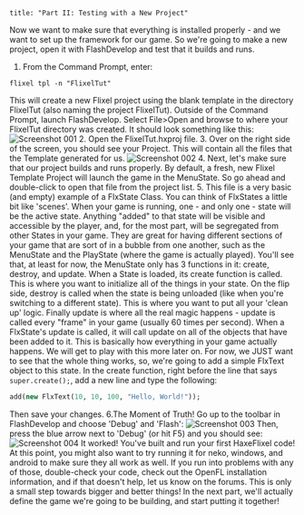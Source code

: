 ```
title: "Part II: Testing with a New Project"
```

Now we want to make sure that everything is installed properly - and we want to set up the framework for our game. So we're going to make a new project, open it with FlashDevelop and test that it builds and runs.

1. From the Command Prompt, enter:
```
flixel tpl -n "FlixelTut"
```
This will create a new Flixel project using the blank template in the directory FlixelTut (also naming the project FlixelTut).
Outside of the Command Prompt, launch FlashDevelop. Select File>Open and browse to where your FlixelTut directory was created. It should look something like this:
![Screenshot 001](../../../images/tutorial/0001.png)
2. Open the FlixelTut.hxproj file.
3. Over on the right side of the screen, you should see your Project. This will contain all the files that the Template generated for us.
![Screenshot 002](../../../images/tutorial/0002.png)
4. Next, let's make sure that our project builds and runs properly. By default, a fresh, new Flixel Template Project will launch the game in the MenuState. So go ahead and double-click to open that file from the project list.
5. This file is a very basic (and empty) example of a FlxState Class. You can think of FlxStates a little bit like 'scenes'. When your game is running, one - and only one - state will be the active state. Anything "added" to that state will be visible and accessible by the player, and, for the most part, will be segregated from other States in your game.
They are great for having different sections of your game that are sort of in a bubble from one another, such as the MenuState and the PlayState (where the game is actually played).
You'll see that, at least for now, the MenuState only has 3 functions in it: create, destroy, and update.
When a State is loaded, its create function is called. This is where you want to initialize all of the things in your state. On the flip side, destroy is called when the state is being unloaded (like when you're switching to a different state). This is where you want to put all your 'clean up' logic.
Finally update is where all the real magic happens - update is called every "frame" in your game (usually 60 times per second). When a FlxState's update is called, it will call update on all of the objects that have been added to it. This is basically how everything in your game actually happens. We will get to play with this more later on.
For now, we JUST want to see that the whole thing works, so, we're going to add a simple FlxText object to this state.
In the create function, right before the line that says `super.create();`, add a new line and type the following:
```haxe
add(new FlxText(10, 10, 100, "Hello, World!"));
```
Then save your changes.
6.The Moment of Truth! Go up to the toolbar in FlashDevelop and choose 'Debug' and 'Flash':
![Screenshot 003](../../../images/tutorial/0002b.png)
Then, press the blue arrow next to 'Debug' (or hit F5) and you should see:
![Screenshot 004](../../../images/tutorial/0003.png)
It worked! You've built and run your first HaxeFlixel code!
At this point, you might also want to try running it for neko, windows, and android to make sure they all work as well. If you run into problems with any of those, double-check your code, check out the OpenFL installation information, and if that doesn't help, let us know on the forums.
This is only a small step towards bigger and better things! In the next part, we'll actually define the game we're going to be building, and start putting it together!

